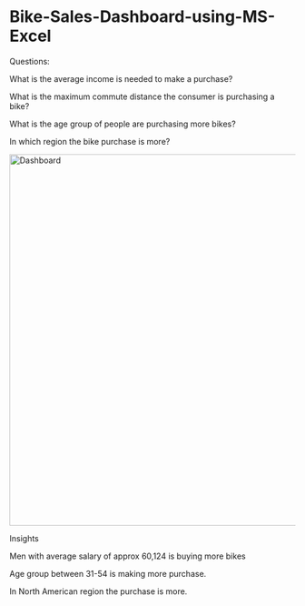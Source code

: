 # Bike-Sales-Dashboard-using-MS-Excel

Questions:

What is the average income is needed to make a purchase?

What is the maximum commute distance the consumer is purchasing a bike?

What is the age group of people are purchasing more bikes?

In which region the bike purchase is more?


<img width="653" alt="Dashboard" src="https://github.com/Kajol0810/Bike-Sales-Dashboard-using-MS-Excel/assets/59485729/c180a793-65d6-41cb-9e96-9722e379ea0a">


Insights

Men with average salary of approx 60,124 is buying more bikes

Age group between 31-54 is making more purchase.

In North American region the purchase is more.
